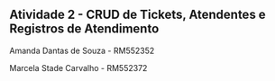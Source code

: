 <h2>Atividade 2 - CRUD de Tickets, Atendentes e Registros de Atendimento</h2>

Amanda Dantas de Souza - RM552352

Marcela Stade Carvalho - RM552372
